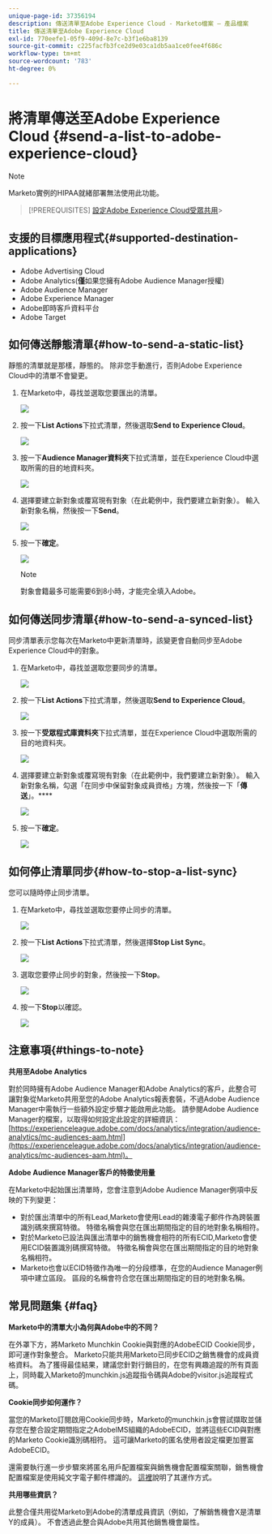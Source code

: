 ```yaml
---
unique-page-id: 37356194
description: 傳送清單至Adobe Experience Cloud - Marketo檔案 — 產品檔案
title: 傳送清單至Adobe Experience Cloud
exl-id: 770eefe1-05f9-409d-8e7c-b3f1e6ba8139
source-git-commit: c225facfb3fce2d9e03ca1db5aa1ce0fee4f686c
workflow-type: tm+mt
source-wordcount: '783'
ht-degree: 0%

---
```


# 將清單傳送至Adobe Experience Cloud {#send-a-list-to-adobe-experience-cloud}

>[!NOTE]
>
>Marketo實例的HIPAA就緒部署無法使用此功能。

>[!PREREQUISITES]
[設定Adobe Experience Cloud受眾共用](/help/marketo/product-docs/core-marketo-concepts/miscellaneous/set-up-adobe-experience-cloud-audience-sharing.md)>
>

## 支援的目標應用程式{#supported-destination-applications}

* Adobe Advertising Cloud
* Adobe Analytics(**僅**&#x200B;如果您擁有Adobe Audience Manager授權)
* Adobe Audience Manager
* Adobe Experience Manager
* Adobe即時客戶資料平台
* Adobe Target

## 如何傳送靜態清單{#how-to-send-a-static-list}

靜態的清單就是那樣，靜態的。 除非您手動進行，否則Adobe Experience Cloud中的清單不會變更。

1. 在Marketo中，尋找並選取您要匯出的清單。

   ![](assets/send-a-list-to-adobe-experience-cloud-1.png)

1. 按一下&#x200B;**List Actions**&#x200B;下拉式清單，然後選取&#x200B;**Send to Experience Cloud**。

   ![](assets/send-a-list-to-adobe-experience-cloud-2.png)

1. 按一下&#x200B;**Audience Manager資料夾**&#x200B;下拉式清單，並在Experience Cloud中選取所需的目的地資料夾。

   ![](assets/send-a-list-to-adobe-experience-cloud-3.png)

1. 選擇要建立新對象或覆寫現有對象（在此範例中，我們要建立新對象）。 輸入新對象名稱，然後按一下&#x200B;**Send**。

   ![](assets/send-a-list-to-adobe-experience-cloud-4.png)

1. 按一下&#x200B;**確定**。

   ![](assets/send-a-list-to-adobe-experience-cloud-5.png)

   >[!NOTE]
   對象會籍最多可能需要6到8小時，才能完全填入Adobe。

## 如何傳送同步清單{#how-to-send-a-synced-list}

同步清單表示您每次在Marketo中更新清單時，該變更會自動同步至Adobe Experience Cloud中的對象。

1. 在Marketo中，尋找並選取您要同步的清單。

   ![](assets/send-a-list-to-adobe-experience-cloud-6.png)

1. 按一下&#x200B;**List Actions**&#x200B;下拉式清單，然後選取&#x200B;**Send to Experience Cloud**。

   ![](assets/send-a-list-to-adobe-experience-cloud-7.png)

1. 按一下&#x200B;**受眾程式庫資料夾**&#x200B;下拉式清單，並在Experience Cloud中選取所需的目的地資料夾。

   ![](assets/send-a-list-to-adobe-experience-cloud-8.png)

1. 選擇要建立新對象或覆寫現有對象（在此範例中，我們要建立新對象）。 輸入新對象名稱，勾選「在同步中保留對象成員資格」方塊，然後按一下「**傳送**」。****

   ![](assets/send-a-list-to-adobe-experience-cloud-9.png)

1. 按一下&#x200B;**確定**。

   ![](assets/send-a-list-to-adobe-experience-cloud-10.png)

## 如何停止清單同步{#how-to-stop-a-list-sync}

您可以隨時停止同步清單。

1. 在Marketo中，尋找並選取您要停止同步的清單。

   ![](assets/send-a-list-to-adobe-experience-cloud-11.png)

1. 按一下&#x200B;**List Actions**&#x200B;下拉式清單，然後選擇&#x200B;**Stop List Sync**。

   ![](assets/send-a-list-to-adobe-experience-cloud-12.png)

1. 選取您要停止同步的對象，然後按一下&#x200B;**Stop**。

   ![](assets/send-a-list-to-adobe-experience-cloud-13.png)

1. 按一下&#x200B;**Stop**&#x200B;以確認。

   ![](assets/send-a-list-to-adobe-experience-cloud-14.png)

## 注意事項{#things-to-note}

**共用至Adobe Analytics**

對於同時擁有Adobe Audience Manager和Adobe Analytics的客戶，此整合可讓對象從Marketo共用至您的Adobe Analytics報表套裝，不過Adobe Audience Manager中需執行一些額外設定步驟才能啟用此功能。 請參閱Adobe Audience Manager的檔案，以取得如何設定此設定的詳細資訊：[https://experienceleague.adobe.com/docs/analytics/integration/audience-analytics/mc-audiences-aam.html](https://experienceleague.adobe.com/docs/analytics/integration/audience-analytics/mc-audiences-aam.html)。

**Adobe Audience Manager客戶的特徵使用量**

在Marketo中起始匯出清單時，您會注意到Adobe Audience Manager例項中反映的下列變更：

* 對於匯出清單中的所有Lead,Marketo會使用Lead的雜湊電子郵件作為跨裝置識別碼來撰寫特徵。 特徵名稱會與您在匯出期間指定的目的地對象名稱相符。
* 對於Marketo已設法與匯出清單中的銷售機會相符的所有ECID,Marketo會使用ECID裝置識別碼撰寫特徵。 特徵名稱會與您在匯出期間指定的目的地對象名稱相符。
* Marketo也會以ECID特徵作為唯一的分段標準，在您的Audience Manager例項中建立區段。 區段的名稱會符合您在匯出期間指定的目的地對象名稱。

## 常見問題集 {#faq}

**Marketo中的清單大小為何與Adobe中的不同？**

在外罩下方，將Marketo Munchkin Cookie與對應的AdobeECID Cookie同步，即可運作對象整合。 Marketo只能共用Marketo已同步ECID之銷售機會的成員資格資料。 為了獲得最佳結果，建議您針對行銷目的，在您有興趣追蹤的所有頁面上，同時載入Marketo的munchkin.js追蹤指令碼與Adobe的visitor.js追蹤程式碼。

**Cookie同步如何運作？**

當您的Marketo訂閱啟用Cookie同步時，Marketo的munchkin.js會嘗試擷取並儲存您在整合設定期間指定之AdobeIMS組織的AdobeECID，並將這些ECID與對應的Marketo Cookie識別碼相符。 這可讓Marketo的匿名使用者設定檔更加豐富AdobeECID。

還需要執行進一步步驟來將匿名用戶配置檔案與銷售機會配置檔案關聯，銷售機會配置檔案是使用純文字電子郵件標識的。 [這裡](/help/marketo/product-docs/reporting/basic-reporting/report-activity/tracking-anonymous-activity-and-people.md)說明了其運作方式。

**共用哪些資訊？**

此整合僅共用從Marketo到Adobe的清單成員資訊（例如，了解銷售機會X是清單Y的成員）。 不會透過此整合與Adobe共用其他銷售機會屬性。
